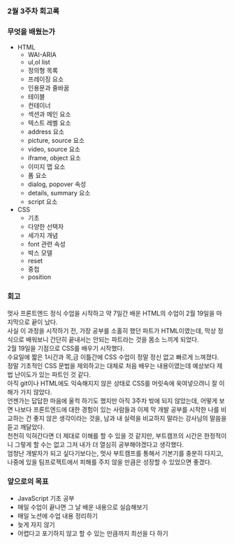 ### 2월 3주차 회고록

### 무엇을 배웠는가

- HTML
  - WAI-ARIA
  - ul,ol list
  - 정의형 목록
  - 프레이징 요소
  - 인용문과 줄바꿈
  - 테이블
  - 컨테이너
  - 섹션과 메인 요소
  - 텍스트 레벨 요소
  - address 요소
  - picture, source 요소
  - video, source 요소
  - iframe, object 요소
  - 이미지 맵 요소
  - 폼 요소
  - dialog, popover 속성
  - details, summary 요소
  - script 요소
- CSS
  - 기초
  - 다양한 선택자
  - 세가지 개념
  - font 관련 속성
  - 박스 모델
  - reset
  - 중첩
  - position

### 회고

멋사 프론트엔드 정식 수업을 시작하고 약 7일간 배운 HTML의 수업이 2월 19일을 마지막으로 끝이 났다.
<br>
사실 이 과정을 시작하기 전, 가장 공부를 소홀히 했던 파트가 HTML이였는데, 막상 정식으로 배워보니 간단히 끝내서는 안되는 파트라는 것을 몸소 느끼게 되었다.
<br>
2월 19일을 기점으로 CSS를 배우기 시작했다.
<br>
수요일에 짧은 1시간과 목,금 이틀간에 CSS 수업이 정말 정신 없고 빠르게 느껴졌다.
<br>
정말 기초적인 CSS 문법을 제외하고는 대체로 처음 배우는 내용이였는데 예상보다 제법 난이도가 있는 파트인 것 같다.
<br>
아직 git이나 HTML에도 익숙해지지 않은 상태로 CSS를 머릿속에 욱여넣으려니 잘 이해가 가지 않았다.
<br>
언젠가는 답답한 마음에 울컥 하기도 했지만 아직 3주차 밖에 되지 않았는데, 어떻게 보면 나보다 프론트엔드에 대한 경험이 있는 사람들과 이제 막 개발 공부를 시작한 나를 비교하는 건 좋지 않은 생각이라는 것을, 남과 내 실력을 비교하지 말라는 강사님의 말씀을 듣고 깨달았다.
<br>
천천히 익혀간다면 더 제대로 이해를 할 수 있을 것 같지만, 부트캠프의 시간은 한정적이니 그렇게 할 수는 없고 그저 내가 더 열심히 공부해야겠다고 생각했다.
<br>
엄청난 개발자가 되고 싶다기보다는, 멋사 부트캠프를 통해서 기본기를 충분히 다지고, 나중에 있을 팀프로젝트에서 피해를 주지 않을 만큼은 성장할 수 있었으면 좋겠다.

### 앞으로의 목표

- JavaScript 기초 공부
- 매일 수업이 끝나면 그 날 배운 내용으로 실습해보기
- 매일 노션에 수업 내용 정리하기
- 늦게 자지 않기
- 어렵다고 포기하지 않고 할 수 있는 만큼까지 최선을 다 하기
